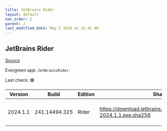 ```yaml
---
title: JetBrains Rider
layout: default
nav_order: 2
parent: J
last_modified_date: May 5 2024 at 12:41 AM
---
```


## JetBrains Rider

[Source](https://www.jetbrains.com/)

Evergreen app: `JetBrainsRider`. 

Last check: 🟢

| Version  | Build         | Edition | Sha256                                                                   | Date      | Size       | Type | URI                                                                                                                                    |
| -------- | ------------- | ------- | ------------------------------------------------------------------------ | --------- | ---------- | ---- | -------------------------------------------------------------------------------------------------------------------------------------- |
| 2024.1.1 | 241.14494.325 | Rider   | https://download.jetbrains.com/rider/JetBrains.Rider-2024.1.1.exe.sha256 | 17/4/2024 | 1226183648 | exe  | [https://download.jetbrains.com/rider/JetBrains.Rider-2024.1.1.exe](https://download.jetbrains.com/rider/JetBrains.Rider-2024.1.1.exe) |
